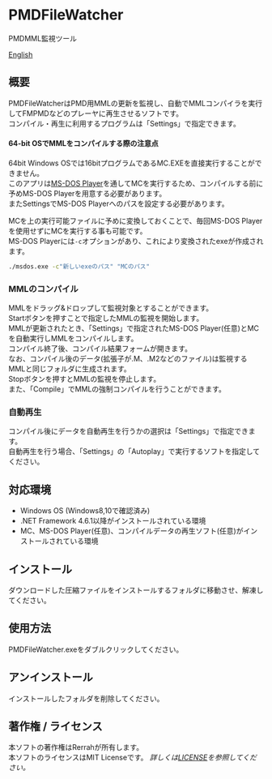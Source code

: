 # PMDFileWatcher
PMDMML監視ツール

[English](./README.md)

## 概要
PMDFileWatcherはPMD用MMLの更新を監視し、自動でMMLコンパイラを実行してFMPMDなどのプレーヤに再生させるソフトです。  
コンパイル・再生に利用するプログラムは「Settings」で指定できます。

#### 64-bit OSでMMLをコンパイルする際の注意点
64bit Windows OSでは16bitプログラムであるMC.EXEを直接実行することができません。  
このアプリは[MS-DOS Player](http://takeda-toshiya.my.coocan.jp/msdos/)を通してMCを実行するため、コンパイルする前に予めMS-DOS Playerを用意する必要があります。  
またSettingsでMS-DOS Playerへのパスを設定する必要があります。

MCを上の実行可能ファイルに予めに変換しておくことで、毎回MS-DOS Playerを使用せずにMCを実行する事も可能です。  
MS-DOS Playerには`-c`オプションがあり、これにより変換されたexeが作成されます。

```bat
./msdos.exe -c"新しいexeのパス" "MCのパス"
```

### MMLのコンパイル
MMLをドラッグ&ドロップして監視対象とすることができます。  
Startボタンを押すことで指定したMMLの監視を開始します。  
MMLが更新されたとき、「Settings」で指定されたMS-DOS Player(任意)とMCを自動実行しMMLをコンパイルします。  
コンパイル終了後、コンパイル結果フォームが開きます。  
なお、コンパイル後のデータ(拡張子が.M、.M2などのファイル)は監視するMMLと同じフォルダに生成されます。  
Stopボタンを押すとMMLの監視を停止します。  
また、「Compile」でMMLの強制コンパイルを行うことができます。

### 自動再生
コンパイル後にデータを自動再生を行うかの選択は「Settings」で指定できます。  
自動再生を行う場合、「Settings」の「Autoplay」で実行するソフトを指定してください。

## 対応環境
* Windows OS (Windows8,10で確認済み)
* .NET Framework 4.6.1以降がインストールされている環境
* MC、MS-DOS Player(任意)、コンパイルデータの再生ソフト(任意)がインストールされている環境

## インストール
ダウンロードした圧縮ファイルをインストールするフォルダに移動させ、解凍してください。

## 使用方法
PMDFileWatcher.exeをダブルクリックしてください。

## アンインストール
インストールしたフォルダを削除してください。

## 著作権 / ライセンス
本ソフトの著作権はRerrahが所有します。  
本ソフトのライセンスはMIT Licenseです。
*詳しくは[LICENSE](./LICENSE)を参照してください。*
